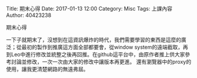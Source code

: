 Title: 期末心得
Date: 2017-01-13 12:00
Category: Misc
Tags: 上課內容
Author: 40423238
<!-- PELICAN_END_SUMMARY -->
<p>期末心得<p>
一下子就期末了，沒想到在這資訊爆炸的時代，我們需要學習的東西是這麼的廣泛；從最初的製作到推廣這方面全部都要會，從window system的遠端截取，再到Leo中進行修改並統整之後再回推。在github這平台中，由原作者推上供大家參考討論並修改，一次一次由大家的修改中讓版本再更進。
還有瀏覽器中的proxy的使用，讓我更清楚網路的無遠弗屆。